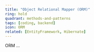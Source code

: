 ```yaml
---
title: "Object Relational Mapper (ORM)"
ring: hold
quadrant: methods-and-patterns
tags: [coding, backend]
icon: ORM
related: [EntityFramework, Hibernate]
---
```


ORM ...

